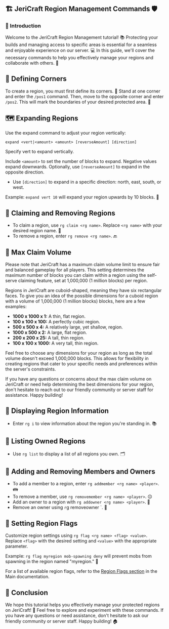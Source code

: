 ## 🏗️ JeriCraft Region Management Commands 🛡️

### 🎯 Introduction
Welcome to the JeriCraft Region Management tutorial! 📚 Protecting your builds and managing access to specific areas is
essential for a seamless and enjoyable experience on our server. 💻 In this guide, we'll cover the necessary commands to
help you effectively manage your regions and collaborate with others. 🤝

## 🔺 Defining Corners

To create a region, you must first define its corners. 🌟 Stand at one corner and enter the `/pos1` command. Then, move
to the opposite corner and enter `/pos2`. This will mark the boundaries of your desired protected area. 🔲

## 🗺️ Expanding Regions

Use the expand command to adjust your region vertically:

`expand <vert|<amount> <amount> [reverseAmount] [direction]`

Specify vert to expand vertically.

Include `<amount>` to set the number of blocks to expand. Negative values expand downwards.
Optionally, use `[reverseAmount]` to expand in the opposite direction.

- Use `[direction]` to expand in a specific direction: north, east, south, or west.

Example: `expand vert 10` will expand your region upwards by 10 blocks. 📏

## 🔐 Claiming and Removing Regions

- To claim a region, use `rg claim <rg name>`. Replace `<rg name>` with your desired region name. 🚩
- To remove a region, enter `rg remove <rg name>`. 🔙

## 🌟 Max Claim Volume
Please note that JeriCraft has a maximum claim volume limit to ensure fair and balanced gameplay for all players. This setting determines the maximum number of blocks you can claim within a region using the self-serve claiming feature, set at 1,000,000 (1 million blocks) per region.

Regions in JeriCraft are cuboid-shaped, meaning they have six rectangular faces. To give you an idea of the possible dimensions for a cuboid region with a volume of 1,000,000 (1 million blocks) blocks, here are a few examples:
- **1000 x 1000 x 1:** A thin, flat region.
- **100 x 100 x 100:** A perfectly cubic region.
- **500 x 500 x 4:** A relatively large, yet shallow, region.
- **1000 x 500 x 2:** A large, flat region.
- **200 x 200 x 25:** A tall, thin region.
- **100 x 100 x 1000:** A very tall, thin region.

Feel free to choose any dimensions for your region as long as the total volume doesn't exceed 1,000,000 blocks. This allows for flexibility in creating regions that cater to your specific needs and preferences within the server's constraints.

If you have any questions or concerns about the max claim volume on JeriCraft or need help determining the best dimensions for your region, don't hesitate to reach out to our friendly community or server staff for assistance. Happy building!

## 📖 Displaying Region Information

- Enter `rg i` to view information about the region you're standing in. 📚

## 📝 Listing Owned Regions

- Use `rg list` to display a list of all regions you own. 🗂️

## 👥 Adding and Removing Members and Owners

- To add a member to a region, enter `rg addmember <rg name> <player>`. 👪
- To remove a member, use `rg removemember <rg name> <player>`. 😔
- Add an owner to a region with `rg addowner <rg name> <player>`. 🤴
- Remove an owner using `r`g removeowner <rg name> <player>`. 👑

## 🔮 Setting Region Flags

Customize region settings using `rg flag <rg name> <flag> <value>`. Replace `<flag>` with the desired setting
and `<value>` with the appropriate parameter.

Example: `rg flag myregion mob-spawning deny` will prevent mobs from spawning in the region named "myregion." 🚫

For a list of available region flags, refer to the [Region Flags section](../features/Main.md#worldguard) in the Main
documentation.

## 🌟 Conclusion

We hope this tutorial helps you effectively manage your protected regions on JeriCraft! 💖 Feel free to explore and
experiment with these commands. If you have any questions or need assistance, don't hesitate to ask our friendly
community or server staff. Happy building! 🏠
